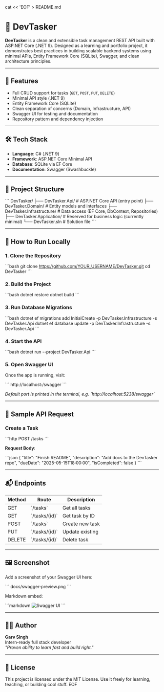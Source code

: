 cat << 'EOF' > README.md
# 🧠 DevTasker

**DevTasker** is a clean and extensible task management REST API built with ASP.NET Core (.NET 9). Designed as a learning and portfolio project, it demonstrates best practices in building scalable backend systems using minimal APIs, Entity Framework Core (SQLite), Swagger, and clean architecture principles.

---

## 🚀 Features

- Full CRUD support for tasks (`GET`, `POST`, `PUT`, `DELETE`)
- Minimal API style (.NET 9)
- Entity Framework Core (SQLite)
- Clean separation of concerns (Domain, Infrastructure, API)
- Swagger UI for testing and documentation
- Repository pattern and dependency injection

---

## 🛠 Tech Stack

- **Language**: C# (.NET 9)
- **Framework**: ASP.NET Core Minimal API
- **Database**: SQLite via EF Core
- **Documentation**: Swagger (Swashbuckle)

---

## 📁 Project Structure

\`\`\`
DevTasker/
├── DevTasker.Api/             # ASP.NET Core API (entry point)
├── DevTasker.Domain/          # Entity models and interfaces
├── DevTasker.Infrastructure/  # Data access (EF Core, DbContext, Repositories)
├── DevTasker.Application/     # Reserved for business logic (currently minimal)
└── DevTasker.sln              # Solution file
\`\`\`

---

## 🧪 How to Run Locally

### 1. Clone the Repository

\`\`\`bash
git clone https://github.com/YOUR_USERNAME/DevTasker.git
cd DevTasker
\`\`\`

### 2. Build the Project

\`\`\`bash
dotnet restore
dotnet build
\`\`\`

### 3. Run Database Migrations

\`\`\`bash
dotnet ef migrations add InitialCreate -p DevTasker.Infrastructure -s DevTasker.Api
dotnet ef database update -p DevTasker.Infrastructure -s DevTasker.Api
\`\`\`

### 4. Start the API

\`\`\`bash
dotnet run --project DevTasker.Api
\`\`\`

### 5. Open Swagger UI

Once the app is running, visit:

\`\`\`
http://localhost:<your-port>/swagger
\`\`\`

_Default port is printed in the terminal, e.g. \`http://localhost:5238/swagger\`_

---

## 🧠 Sample API Request

### Create a Task

\`\`\`http
POST /tasks
\`\`\`

**Request Body:**

\`\`\`json
{
  "title": "Finish README",
  "description": "Add docs to the DevTasker repo",
  "dueDate": "2025-05-15T18:00:00",
  "isCompleted": false
}
\`\`\`

---

## 📬 Endpoints

| Method | Route         | Description        |
|--------|---------------|--------------------|
| GET    | \`/tasks\`      | Get all tasks      |
| GET    | \`/tasks/{id}\` | Get task by ID     |
| POST   | \`/tasks\`      | Create new task    |
| PUT    | \`/tasks/{id}\` | Update existing    |
| DELETE | \`/tasks/{id}\` | Delete task        |

---

## 🖼 Screenshot

Add a screenshot of your Swagger UI here:

\`\`\`
docs/swagger-preview.png
\`\`\`

Markdown embed:

\`\`\`markdown
![Swagger UI](docs/swagger-preview.png)
\`\`\`

---

## 🧑‍💻 Author

**Garv Singh**  
Intern-ready full stack developer  
_"Proven ability to learn fast and build right."_

---

## 📝 License

This project is licensed under the MIT License. Use it freely for learning, teaching, or building cool stuff.
EOF
